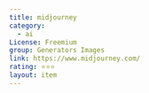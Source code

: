 ```yaml
---
title: midjourney
category:
  - ai
License: Freemium
group: Generators Images
link: https://www.midjourney.com/
rating: ⭐⭐⭐
layout: item
---
```

